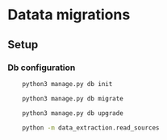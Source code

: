 # Datata migrations #

## Setup ##

### Db configuration ###

```sh
    python3 manage.py db init

    python3 manage.py db migrate

    python3 manage.py db upgrade

    python -m data_extraction.read_sources

```